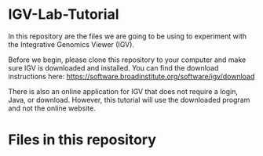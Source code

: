 # IGV-Lab-Tutorial

In this repository are the files we are going to be using to experiment with the Integrative Genomics Viewer (IGV).

Before we begin, please clone this repository to your computer and make sure IGV is downloaded and installed. You can find the download instructions here: https://software.broadinstitute.org/software/igv/download

There is also an online application for IGV that does not require a login, Java, or download. However, this tutorial will use the downloaded program and not the online website.

# Files in this repository
